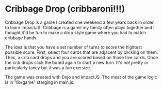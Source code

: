 # Cribbage Drop (cribbaroni!!!)
Cribbage Drop is a game I created one weekend a few years back in order to learn ImpactJS. 
Cribbage is a game my family often plays together and I thought it'd be fun to make a 
drop style game where you had to match cribbage hands.

The idea is that you have a set number of turns to score the hightest possible score.
First, select four cards that are adjacent by clicking on them.  Then, a crib card drops
and you are scored based on those five cards. Once the crib drops click the board again 
to start a new turn. It's not pretty or particularly fancy but it was a fun exersize.

The game was created with Dojo and ImpactJS.  The meat of the game logic is in "lib/game"
starging in main.js.
